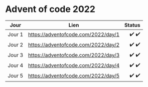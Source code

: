 # Advent of code 2022

| Jour          | Lien                                  | Status | 
| ------------- | :-----------------------------------: | ------------------: |
| Jour 1        |  https://adventofcode.com/2022/day/1  |             ✔️  ✔️ |  
| Jour 2        |  https://adventofcode.com/2022/day/2  |             ✔️  ✔️ |   
| Jour 3        |  https://adventofcode.com/2022/day/3  |             ✔️  ✔️ |  
| Jour 4        |  https://adventofcode.com/2022/day/4  |             ✔️  ✔️ |  
| Jour 5        |  https://adventofcode.com/2022/day/5  |             ✔️  ✔️ |  